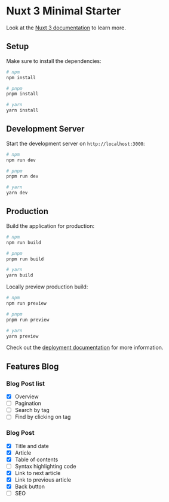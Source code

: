 # Nuxt 3 Minimal Starter

Look at the [Nuxt 3 documentation](https://nuxt.com/docs/getting-started/introduction) to learn more.

## Setup

Make sure to install the dependencies:

```bash
# npm
npm install

# pnpm
pnpm install

# yarn
yarn install
```

## Development Server

Start the development server on `http://localhost:3000`:

```bash
# npm
npm run dev

# pnpm
pnpm run dev

# yarn
yarn dev
```

## Production

Build the application for production:

```bash
# npm
npm run build

# pnpm
pnpm run build

# yarn
yarn build
```

Locally preview production build:

```bash
# npm
npm run preview

# pnpm
pnpm run preview

# yarn
yarn preview
```

Check out the [deployment documentation](https://nuxt.com/docs/getting-started/deployment) for more information.


## Features Blog
### Blog Post list
- [x] Overview
- [ ] Pagination
- [ ] Search by tag
- [ ] Find by clicking on tag

### Blog Post
- [x] Title and date
- [x] Article
- [x] Table of contents
- [ ] Syntax highlighting code
- [x] Link to next article
- [x] Link to previous article
- [x] Back button
- [ ] SEO